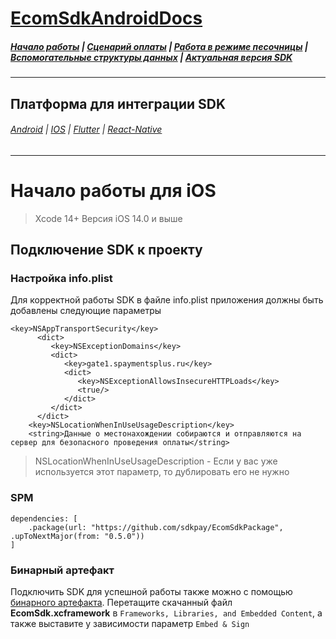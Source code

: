 # [EcomSdkAndroidDocs](https://sdkpay.github.io/EcomSdkAndroidDocs)

##### [Начало работы](https://sdkpay.github.io/EcomSdkAndroidDocs/start) | [Сценарий оплаты](https://sdkpay.github.io/EcomSdkAndroidDocs/payment_script) | [Работа в режиме песочницы](https://sdkpay.github.io/EcomSdkAndroidDocs/sandbox_mode) | [Вспомогательные структуры данных](https://sdkpay.github.io/EcomSdkAndroidDocs/data_structures) | [Актуальная версия SDK](https://sdkpay.github.io/EcomSdkAndroidDocs/version)
---
## Платформа для интеграции SDK
###### [Android](https://sdkpay.github.io/EcomSdkAndroidDocs/start_android) | [IOS](https://sdkpay.github.io/EcomSdkAndroidDocs/start_ios) | [Flutter](https://sdkpay.github.io/EcomSdkAndroidDocs/start_flutter) | [React-Native](https://sdkpay.github.io/EcomSdkAndroidDocs/start_react-native)
---

# Начало работы для iOS
> Xcode 14+
> Версия iOS 14.0 и выше

## Подключение SDK к проекту

### Настройка info.plist
Для корректной работы SDK в файле info.plist приложения должны быть добавлены следующие параметры
```
<key>NSAppTransportSecurity</key>
      <dict>
         <key>NSExceptionDomains</key>
         <dict>
            <key>gate1.spaymentsplus.ru</key>
            <dict>
               <key>NSExceptionAllowsInsecureHTTPLoads</key>
               <true/>
            </dict>
         </dict>
      </dict>
    <key>NSLocationWhenInUseUsageDescription</key>
    <string>Данные о местонахождении собираются и отправляются на сервер для безопасного проведения оплаты</string>
```
> NSLocationWhenInUseUsageDescription - Если у вас уже используется этот параметр, то дублировать его не нужно

### SPM
```
dependencies: [
    .package(url: "https://github.com/sdkpay/EcomSdkPackage", .upToNextMajor(from: "0.5.0"))
]
```

### Бинарный артефакт
Подключить SDK для успешной работы также можно с помощью [бинарного артефакта](https://github.com/sdkpay/EcomSdkPackage). Перетащите скачанный файл **EcomSdk.xcframework** в `Frameworks, Libraries, and Embedded Content`, а также выставите у зависимости параметр `Embed & Sign`
